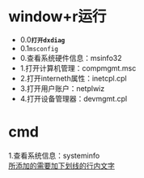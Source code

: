 # window+r运行
- 0.0<strong>`打开dxdiag`</strong>
- 0.1`msconfig`
- 0.查看系统硬件信息：msinfo32
- 1.打开计算机管理：compmgmt.msc  
- 2.打开interneth属性：inetcpl.cpl  
- 3.打开用户账户：netplwiz  
- 4.打开设备管理器：devmgmt.cpl  
 
# cmd
1.查看系统信息：systeminfo  
<span style="text-decoration:underline">所添加的需要加下划线的行内文字</span>

